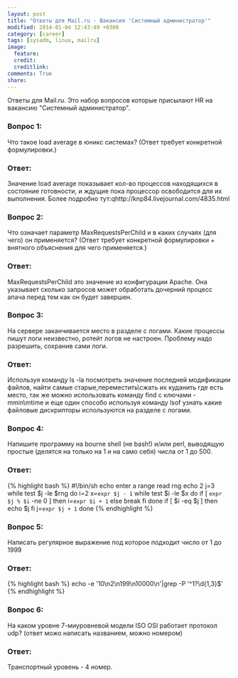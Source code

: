 ```yaml
---
layout: post
title: "Ответы для Mail.ru - Вакансия 'Системный администратор'"
modified: 2014-01-04 12:43:49 +0300
category: [career]
tags: [sysadm, linux, mailru]
image:
  feature:
  credit:
  creditlink:
comments: True
share:
---
```

Ответы для Mail.ru. Это набор вопросов которые присылают HR на вакансию "Системный администратор".

### Вопрос 1:  
Что такое load average в юникс системах? (Ответ требует конкретной формулировки.)

### Ответ:
Значение load average показывает кол-во процессов находящихся в состояние готовности, и ждущие пока процессор освободится для их выполнения. Более подробно тут:qhttp://knp84.livejournal.com/4835.html

### Вопрос 2:
Что означает параметр MaxRequestsPerChild и в каких случаях (для чего) он применяется? (Ответ требует конкретной формулировки  + внятного объяснения для чего применяется.)

### Ответ:
MaxRequestsPerChild это значение из конфигурации Apache. Она указывает сколько запросов может обработать дочерний процесс апача перед тем как он будет завершен.

### Вопрос 3:
На сервере заканчивается место в разделе с логами. Какие процессы пишут логи неизвестно, ротейт логов не настроен. Проблему надо разрешить, сохранив сами логи.

### Ответ:
Используя команду ls -la посмотреть значение последней модификации файлов, найти самые старые,переместить\сжать их куданить где есть место, так же можно использовать команду find c ключами -mmin\mtime и еще один способо используя команду lsof узнать какие файловые дискрипторы используются на разделе с логами.

### Вопрос 4:
Напишите программу на bourne shell (не bash!) и/или perl, выводящую простые (делятся на только на 1 и на само себя) числа от 1 до 500.

### Ответ:

{% highlight bash %}
#!/bin/sh
echo enter a range
 read rng
 echo 2
 j=3
 while test $j -le $rng
 do
 i=2
 x=`expr $j - 1`
 while test $i -le $x
 do
 if [ `expr $j % $i` -ne 0 ]
 then
 i=`expr $i + 1`
 else
 break
 fi
 done
 if [ $i -eq $j ]
 then
 echo $j
 fi
 j=`expr $j + 1`
 done
{% endhighlight %}

### Вопрос 5:
Написать регулярное выражение под которое подходит число от 1 до 1999

### Ответ:
{% highlight bash %}
echo -e '10\n2\n199\n10000\n'|grep -P '^1?\d{1,3}$'
{% endhighlight %}

### Вопрос 6:
На каком уровне 7-миуровневой модели ISO OSI работает протокол udp? (ответ можо написать названием, можно номером)

### Ответ:
Транспортный уровень - 4 номер.
